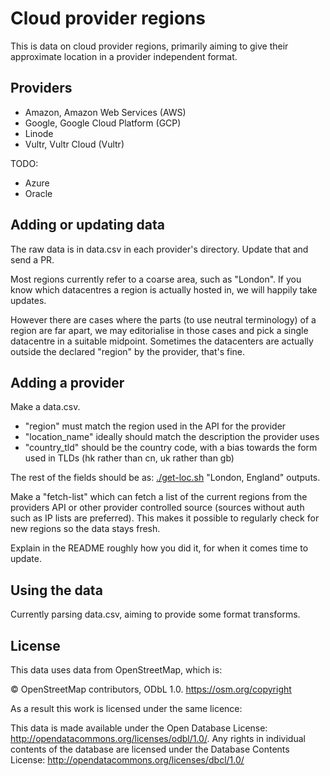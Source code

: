 # Cloud provider regions

This is data on cloud provider regions, primarily aiming to give their
approximate location in a provider independent format.

## Providers

* Amazon, Amazon Web Services (AWS)
* Google, Google Cloud Platform (GCP)
* Linode
* Vultr, Vultr Cloud (Vultr)

TODO:

* Azure
* Oracle

## Adding or updating data

The raw data is in data.csv in each provider's directory. Update that and send
a PR.

Most regions currently refer to a coarse area, such as "London". If you know
which datacentres a region is actually hosted in, we will happily take updates.

However there are cases where the parts (to use neutral terminology) of a
region are far apart, we may editorialise in those cases and pick a single
datacentre in a suitable midpoint. Sometimes the datacenters are actually
outside the declared "region" by the provider, that's fine.

## Adding a provider

Make a data.csv.

- "region" must match the region used in the API for the provider
- "location_name" ideally should match the description the provider uses
- "country_tld" should be the country code, with a bias towards the form used
  in TLDs (hk rather than cn, uk rather than gb)

The rest of the fields should be as: [./get-loc.sh](tools/get-loc.sh) "London,
England" outputs.

Make a "fetch-list" which can fetch a list of the current regions from the
providers API or other provider controlled source (sources without auth such as
IP lists are preferred). This makes it possible to regularly check for new
regions so the data stays fresh.

Explain in the README roughly how you did it, for when it comes time to update.

## Using the data

Currently parsing data.csv, aiming to provide some format transforms.

## License

This data uses data from OpenStreetMap, which is:

  © OpenStreetMap contributors, ODbL 1.0. https://osm.org/copyright

As a result this work is licensed under the same licence:

  This data is made available under the Open Database License:
  http://opendatacommons.org/licenses/odbl/1.0/. Any rights in individual
  contents of the database are licensed under the Database Contents License:
  http://opendatacommons.org/licenses/dbcl/1.0/
